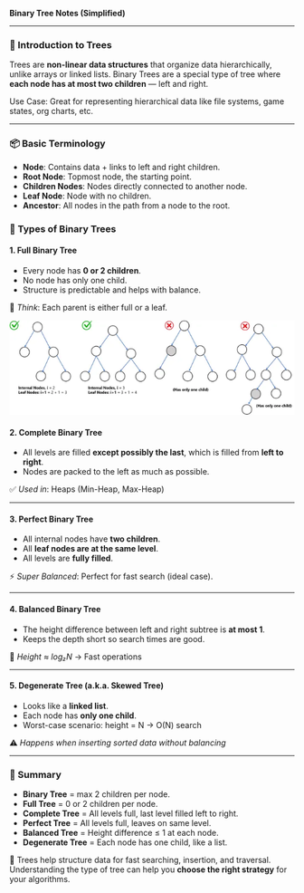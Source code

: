 **Binary Tree Notes (Simplified)**

---

### 🌳 Introduction to Trees

Trees are **non-linear data structures** that organize data hierarchically, unlike arrays or linked lists. Binary Trees are a special type of tree where **each node has at most two children** — left and right.

Use Case: Great for representing hierarchical data like file systems, game states, org charts, etc.

---

### 📦 Basic Terminology

* **Node**: Contains data + links to left and right children.
* **Root Node**: Topmost node, the starting point.
* **Children Nodes**: Nodes directly connected to another node.
* **Leaf Node**: Node with no children.
* **Ancestor**: All nodes in the path from a node to the root.


### 🌲 Types of Binary Trees

#### 1. **Full Binary Tree**

* Every node has **0 or 2 children**.
* No node has only one child.
* Structure is predictable and helps with balance.

🧠 *Think*: Each parent is either full or a leaf.

![alt text](image.png)


#### 2. **Complete Binary Tree**

* All levels are filled **except possibly the last**, which is filled from **left to right**.
* Nodes are packed to the left as much as possible.

✅ *Used in*: Heaps (Min-Heap, Max-Heap)

---

#### 3. **Perfect Binary Tree**

* All internal nodes have **two children**.
* All **leaf nodes are at the same level**.
* All levels are **fully filled**.

⚡ *Super Balanced*: Perfect for fast search (ideal case).

---

#### 4. **Balanced Binary Tree**

* The height difference between left and right subtree is **at most 1**.
* Keeps the depth short so search times are good.

📏 *Height ≈ log₂N* → Fast operations

---

#### 5. **Degenerate Tree (a.k.a. Skewed Tree)**

* Looks like a **linked list**.
* Each node has **only one child**.
* Worst-case scenario: height = N → O(N) search

⚠️ *Happens when inserting sorted data without balancing*

---

### 🧠 Summary

* **Binary Tree** = max 2 children per node.
* **Full Tree** = 0 or 2 children per node.
* **Complete Tree** = All levels full, last level filled left to right.
* **Perfect Tree** = All levels full, leaves on same level.
* **Balanced Tree** = Height difference ≤ 1 at each node.
* **Degenerate Tree** = Each node has one child, like a list.

🧩 Trees help structure data for fast searching, insertion, and traversal. Understanding the type of tree can help you **choose the right strategy** for your algorithms.
